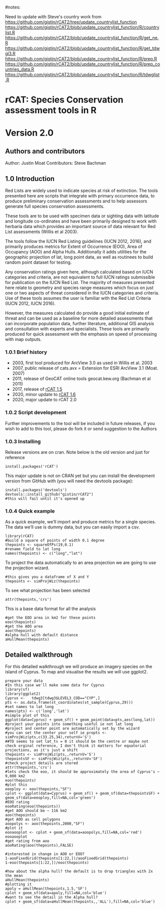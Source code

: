 #notes:

Need to update with Steve's country work from https://github.com/gistin/rCAT2/tree/update_countrylist_function https://github.com/gistin/rCAT2/blob/update_countrylist_function/R/countrylist.R https://github.com/gistin/rCAT2/blob/update_countrylist_function/R/get_ne.R https://github.com/gistin/rCAT2/blob/update_countrylist_function/R/get_tdwgl3.R https://github.com/gistin/rCAT2/blob/update_countrylist_function/R/prep.R https://github.com/gistin/rCAT2/blob/update_countrylist_function/R/prep_countries_data.R https://github.com/gistin/rCAT2/blob/update_countrylist_function/R/tdwglist.R


# rCAT: Species Conservation assessment tools in R 
# Version 2.0

## Authors and contributors

Author: Justin Moat
Contributors: Steve Bachman

## 1.0 Introduction

Red Lists are widely used to indicate species at risk of extinction. The tools presented here are scripts that integrate with primary occurrence data, to produce preliminary conservation assessments and to help assessors generate full species conservation assessments.

These tools are to be used with specimen data or sighting data with latitude and longitude co-ordinates and have been primarily designed to work with herbaria data which provides an important source of data relevant for Red List assessments (Willis et al 2003).

The tools follow the IUCN Red Listing guidelines (IUCN 2012, 2016), and primarily produces metrics for Extent of Occurrence (EOO), Area of Occupancy (AOO) and Alpha Hulls. Additionally it adds utilities for the geographic projection of lat, long point data, as well as routinees to build random point dataset for testing.

Any  conservation ratings given here, although calculated based on IUCN categories and criteria, are not equivalent to full IUCN ratings submissible for publication on the IUCN Red List. The majority of measures presented here relate to geometry and species range measures which focus on just one or two aspects of threat considered in the IUCN categories and criteria. Use of these tools assumes the user is familiar with the Red List Criteria (IUCN 2012, IUCN 2016). 

However, the measures calculated do provide a good initial estimate of threat and can be used as a baseline for more detailed assessments that can incorporate population data, further literature, additional GIS analysis and consultation with experts and specialists. 
These tools are primarily produced for quick assessment with the emphasis on speed of processing with map outputs.

### 1.0.1 Brief history

* 2003, first tool produced for ArcView 3.0 as used in Willis et al. 2003 
* 2007, public release of cats.avx = Extension for ESRI ArcView 3.1 (Moat. 2007) 
* 2011, release of GeoCAT online tools geocat.kew.org (Bachman et al 2011) 
* 2017, release of [rCAT 1.5](https://cran.r-project.org/src/contrib/Archive/rCAT/)
* 2020, minor update to [rCAT 1.6](https://cran.r-project.org/web/packages/rCAT/index.html)
* 2020, major update to rCAT 2.0

### 1.0.2	Script development  

Further improvements to the tool will be included in future releases, if you wish to add to this tool, please do fork it or send suggestion to the Authors

### 1.0.3 Installing

Release versions are on cran. Note below is the old version and just for reference
```
install.packages('rCAT')

```
This major update is not on CRAN yet but you can install the development version from GitHub with (you will need the devtools package):

```
install.packages('devtools')
devtools::install_github("gistin/rCAT2")
#this will fail until it's opened up
```

### 1.0.4 Quick example

As a quick example, we’ll import and produce metrics for a single species. The data we’ll use is dummy data, but you can easily import a csv.

```
library(rCAT)
#build a square of points of width 0.1 degree
thepoints <- squareOfPs(19,0.1)
#rename field to lat long
names(thepoints) <- c("long","lat")
```
To project the data automatically to an area projection we are going to use the projection wizard. 
```
#this gives you a dataframe of X and Y
thepoints <- simProjWiz(thepoints)
```
To see what projection has been selected
```
attr(thepoints,'crs')
```
This is a base data format for all the analysis
```
#get the EOO area in km2 for these points
eoo(thepoints)
#get the AOO area
aoo(thepoints)
#alpha hull with default distance
aHullMean(thepoints)
```
## Detailed walkthrough
For this detailed walkthrough we will produce an imagery species on the island of Cyprus. To map and visualise the results we will use ggplot2.

```
prepare your data
#In this case we'll make some data for Cyprus
library(sf)
library(ggplot2)
Cyprus <-   tdwg3[tdwg3$LEVEL3_COD=="CYP",]
pts <- as.data.frame(st_coordinates(st_sample(Cyprus,29)))
#set names to lat long
names(pts) <- c('long','lat')
#simple plot of this
ggplot(data=Cyprus) + geom_sf() + geom_point(data=pts,aes(long,lat))
#project your points into something useful ie not lat long
#project and center point are automatically set by the wizard
#you can set the center your self ie propts <- simProjWiz(pts,c(33.25,34),returnV='S')
##TD seems to set lat_ts = 0 it should be the centre or maybe not check orginal reference, I don't think it matters for equatorial projections, as it's just a shift
thepoints <- simProjWiz(pts,,returnV='S')
thepointsSF <- simProjWiz(pts,,returnV='SF')
#check project details are stored
attr(thepoints,'crs')
#lets check the eoo, it should be approximately the area of Cyprus's ~ 9,000 km2
eoo(thepoints)
#plot this
eeoploy <- eoo(thepoints,"SF")
cplot <- ggplot(data=Cyprus) + geom_sf() + geom_sf(data=thepointsSF) + geom_sf(data=eeoploy,fill=NA,col='green')
#EOO rating
eooRating(eoo(thepoints))
#get AOO should be ~ 116 km2
aoo(thepoints)
#get AOO as cell polygons
aoopolys <- aoo(thepoints,2000,"SF")
#plot it
eooaooplot <- cplot + geom_sf(data=aoopolys,fill=NA,col='red')
eooaooplot
#get rating from aoo
aooRating(aoo(thepoints),FALSE)

#interested in change in AOO or EOO?
1-aooFixedGrid(thepoints[1:22,])/aooFixedGrid(thepoints)
1-eoo(thepoints[1:22,])/eoo(thepoints)

#how about the alpha hull? the default is to drop triangles with 2x the mean
aHullMean(thepoints)
#plotting it
apoly = aHullMean(thepoints,1.5,'SF')
cplot + geom_sf(data=apoly,fill=NA,col='blue')
#want to see the detail in the Alpha hull?
cplot + geom_sf(data=aHullMean(thepoints,,'ALL'),fill=NA,col='blue')
```

